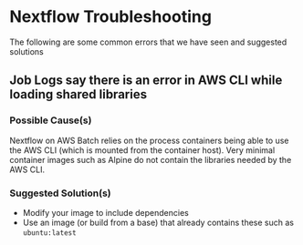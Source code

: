 # Nextflow Troubleshooting

The following are some common errors that we have seen and suggested solutions

## Job Logs say there is an error in AWS CLI while loading shared libraries
### Possible Cause(s)
Nextflow on AWS Batch relies on the process containers being able to use the AWS CLI (which is mounted from the container host).
Very minimal container images such as Alpine do not contain the libraries needed by the AWS CLI.

### Suggested Solution(s)

 * Modify your image to include dependencies
 * Use an image (or build from a base) that already contains these such as `ubuntu:latest`